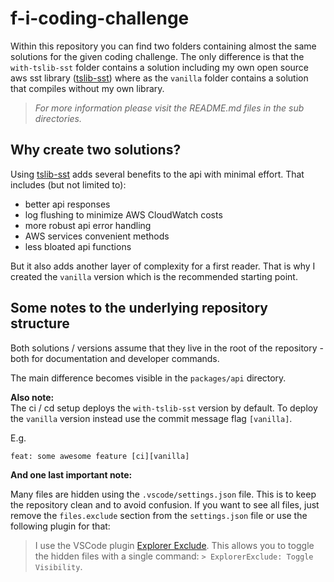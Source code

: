 # f-i-coding-challenge


Within this repository you can find two folders containing almost the same solutions for the given coding challenge. The only difference is that the `with-tslib-sst` folder contains a solution including my own open source aws sst library ([tslib-sst](https://github.com/iOSonntag/tslib-sst)) where as the `vanilla` folder contains a solution that compiles without my own library.

> *For more information please visit the README.md files in the sub directories.*

## Why create two solutions?

Using [tslib-sst](https://github.com/iOSonntag/tslib-sst) adds several benefits to the api with minimal effort. That includes (but not limited to):

- better api responses
- log flushing to minimize AWS CloudWatch costs
- more robust api error handling
- AWS services convenient methods
- less bloated api functions

But it also adds another layer of complexity for a first reader. That is why I created the `vanilla` version which is the recommended starting point.

## Some notes to the underlying repository structure

Both solutions / versions assume that they live in the root of the repository - both for documentation and developer commands.

The main difference becomes visible in the `packages/api` directory.

**Also note:**  
The ci / cd setup deploys the `with-tslib-sst` version by default. To deploy the `vanilla` version instead use the commit message flag `[vanilla]`.

E.g.
```
feat: some awesome feature [ci][vanilla]
```

**And one last important note:**

Many files are hidden using the `.vscode/settings.json` file. This is to keep
the repository clean and to avoid confusion. If you want to see all files, just
remove the `files.exclude` section from the `settings.json` file or use the
following plugin for that:

> I use the VSCode plugin [Explorer
> Exclude](https://marketplace.visualstudio.com/items?itemName=PeterSchmalfeldt.explorer-exclude).
> This allows you to toggle the hidden files with a single command:
> `> ExplorerExclude: Toggle Visibility`.